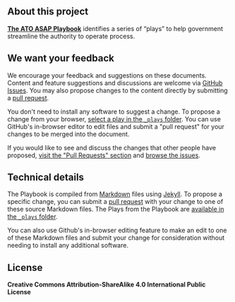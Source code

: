 ## About this project

[**The ATO ASAP Playbook**](https://ato-asap.github.io/playbook/ "Link to the ATO ASAP Playbook") identifies a series of “plays” to help government streamline the authority to operate process.

## We want your feedback

We encourage your feedback and suggestions on these documents. Content and feature suggestions and discussions are welcome via [GitHub Issues](https://github.com/ato-asap/playbook/issues). You may also propose changes to the content directly by submitting a [pull request](https://help.github.com/articles/creating-a-pull-request "More Information on Submitting Pull Requests").

You don't need to install any software to suggest a change. To propose a change from your browser, [select a play in the `_plays` folder](https://github.com/ato-asap/playbook/tree/gh-pages/_plays "Link to the Plays Markdown files"). You can use GitHub's in-browser editor to edit files and submit a "pull request" for your changes to be merged into the document.

If you would like to see and discuss the changes that other people have proposed, [visit the "Pull Requests" section](https://github.com/ato-asap/playbook/pulls "Link to the Pull Requests Section of GitHub") and [browse the issues](https://github.com/ato-asap/playbook/issues "Link to the Issues Section of GitHub").

## Technical details

The Playbook is compiled from [Markdown](https://help.github.com/articles/github-flavored-markdown "Link to More Information About Markdown") files using [Jekyll](https://github.com/jekyll/jekyll "Link to More Information about Jekyll"). To propose a specific change, you can submit a [pull request](https://help.github.com/articles/creating-a-pull-request "More Information on Submitting Pull Requests") with your change to one of these source Markdown files. The Plays from the Playbook are [available in the `_plays` folder](https://github.com/ato-asap/playbook/tree/gh-pages/_plays "Link to the Plays Markdown files").

You can also use Github's in-browser editing feature to make an edit to one of these Markdown files and submit your change for consideration without needing to install any additional software.

## License

**Creative Commons Attribution-ShareAlike 4.0 International Public License**